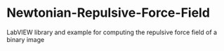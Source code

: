 # Newtonian-Repulsive-Force-Field
LabVIEW library and example for computing the repulsive force field of a binary image
